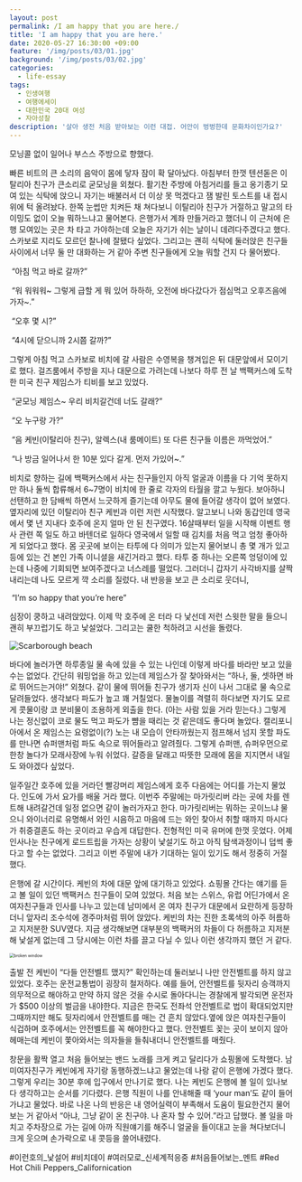 ```yaml
---
layout: post
permalink: /I am happy that you are here./
title: 'I am happy that you are here.'
date: 2020-05-27 16:30:00 +09:00
feature: '/img/posts/03/01.jpg'
background: '/img/posts/03/02.jpg'
categories:
  - life-essay
tags:
  - 인생여행
  - 여행에세이
  - 대한민국 20대 여성
  - 자아성찰
description: '살아 생전 처음 받아보는 이런 대접. 어안이 벙벙한데 문화차이인가요?'
---
```


   모닝콜 없이 일어나 부스스 주방으로 향했다. 

 빠른 비트의 큰 소리의 음악이 몸에 닿자 잠이 확 달아났다. 아침부터 한껏 텐션돋은 이탈리아 친구가 큰소리로 굳모닝을 외쳤다. 활기찬 주방에 아침거리를 들고 옹기종기 모여 있는 식탁에 앉으니 자기는 배불러서 더 이상 못 먹겠다고 잼 발린 토스트를 내 접시 위에 턱 올려놨다. 한쪽 눈썹만 치켜든 채 쳐다보니 이탈리아 친구가 거절하고 말고의 타이밍도 없이 오늘 뭐하느냐고 물어본다. 은행가서 계좌 만들거라고 했더니 이 근처에 은행 모여있는 곳은 차 타고 가야하는데 오늘은 자기가 쉬는 날이니 데려다주겠다고 했다. 스카보로 지리도 모르던 찰나에 잘됐다 싶었다. 그리고는 괜히 식탁에 둘러앉은 친구들 사이에서 너무 둘 만 대화하는 거 같아 주변 친구들에게 오늘 뭐할 건지 다 물어봤다.

​      “아침 먹고 바로 갈까?” 

​      “워 워워워~ 그렇게 급할 게 뭐 있어 하하하, 오전에 바다갔다가 점심먹고 오후즈음에 가자~.”

​      “오후 몇 시?”

​      “4시에 닫으니까 2시쯤 갈까?”

 그렇게 아침 먹고 스카보로 비치에 갈 사람은 수영복을 챙겨입은 뒤 대문앞에서 모이기로 했다. 걸즈룸에서 주방을 지나 대문으로 가려는데 나보다 하루 전 날 백팩커스에 도착한 미국 친구 제임스가 티비를 보고 있었다. 

​      “굳모닝 제임스~ 우리 비치갈건데 너도 갈래?”

​      “오 누구랑 가?”

​      “음 케빈(이탈리아 친구), 알렉스(내 룸메이트) 또 다른 친구들 이름은 까먹었어.”

​      “나 방금 일어나서 한 10분 있다 갈게. 먼저 가있어~.”

 비치로 향하는 길에 백팩커스에서 사는 친구들인지 아직 얼굴과 이름을 다 기억 못하지만 하나 둘씩 합류해서 6~7명이 비치에 한 줄로 각자의 타월을 깔고 누웠다. 보아하니 선탠하고 한 담배씩 하면서 느긋하게 즐기는데 아무도 물에 들어갈 생각이 없어 보였다. 옆자리에 있던 이탈리아 친구 케빈과 이런 저런 시작했다. 알고보니 나와 동갑인데 영국에서 몇 년 지내다 호주에 온지 얼마 안 된 친구였다. 16살때부터 일을 시작해 이벤트 행사 관련 쪽 일도 하고 바텐더로 일하다 영국에서 일할 때 김치를 처음 먹고 엄청 좋아하게 되었다고 했다. 몸 곳곳에 보이는 타투에 다 의미가 있는지 물어보니 총 몇 개가 있고 등에 있는 건 본인 가족 이니셜을 새긴거라고 했다. 타투 중 하나는 오른쪽 엉덩이에 있는데 나중에 기회되면 보여주겠다고 너스레를 떨었다. 그러더니 갑자기 사각바지를 살짝 내리는데 나도 모르게 꺅 소리를 질렀다. 내 반응을 보고 큰 소리로 웃더니, 

​          “I’m so happy that you’re here” 

 심장이 쿵하고 내려앉았다. 이제 막 호주에 온 터라 다 낯선데 저런 스윗한 말을 들으니 괜히 부끄럽기도 하고 낯설었다. 그리고는 쿨한 척하려고 시선을 돌렸다.

![Scarborough beach](C:\Users\Administrator\blog\img\posts\02\02.jpg)

  바다에 놀러가면 하루종일 물 속에 있을 수 있는 나인데 이렇게 바다를 바라만 보고 있을 수는 없었다. 간단히 워밍업을 하고 있는데 제임스가 잘 찾아와서는 “하나, 둘, 셋하면 바로 뛰어드는거야!” 외쳤다. 같이 물에 뛰어들 친구가 생기자 신이 나서 그대로 물 속으로 달려들었다. 생각보다 파도가 높고 꽤 거칠었다. 물놀이를 격렬히 하다보면 자기도 모르게 콧물이랑 코 분비물이 조용하게 외출을 한다. (아는 사람 있을 거라 믿는다.) 그렇게 나는 정신없이 코로 물도 먹고 파도가 뺨을 때리는 것 같은데도 좋다며 놀았다. 캘리포니아에서 온 제임스는 요령없이(?) 노는 내 모습이 안타까웠는지 점프해서 넘지 못할 파도를 만나면 슈퍼맨처럼 파도 속으로 뛰어들라고 알려줬다. 그렇게 슈퍼맨, 슈퍼우먼으로 한창 놀다가 모래사장에 누워 쉬었다. 갈증을 달래고 따뜻한 모래에 몸을 지지면서 내일도 와야겠다 싶었다. 

 일주일간 호주에 있을 거라던 빨강머리 제임스에게 호주 다음에는 어디를 가는지 물었다. 인도에 가서 요가를 배울 거라 했다. 이번주 주말에는 마가릿리버 라는 곳에 차를 렌트해 내려갈건데 일정 없으면 같이 놀러가자고 한다. 마가릿리버는 뭐하는 곳이느냐 물으니 와이너리로 유명해서 와인 시음하고 마음에 드는 와인 찾아서 취할 때까지 마시다가 취중결혼도 하는 곳이라고 우습게 대답한다. 전형적인 미국 유머에 한껏 웃었다. 어제 인사나눈 친구에게 로드트립을 가자는 상황이 낯설기도 하고 아직 탐색과정이니 덥썩 좋다고 할 수는 없었다. 그리고 이번 주말에 내가 기대하는 일이 있기도 해서 정중히 거절했다. 

 

 은행에 갈 시간이다. 케빈의 차에 대문 앞에 대기하고 있었다. 쇼핑몰 간다는 얘기를 듣고 볼 일이 있던 백팩커스 친구들이 모여 있었다. 처음 보는 스위스, 유럽 어딘가에서 온 여자친구들과 인사를 나누고 있는데 남미에서 온 여자 친구가 대문에서 요란하게 등장하더니 앞자리 조수석에 경주마처럼 뛰어 앉았다. 케빈의 차는 진한 초록색의 아주 허름하고 지저분한 SUV였다. 지금 생각해보면 대부분의 백팩커의 차들이 다 허름하고 지저분해 낯설게 없는데 그 당시에는 이런 차를 끌고 다닐 수 있나 이런 생각까지 했던 거 같다.

<img src="C:\Users\Administrator\blog\img\posts\02\03.jpg" alt="broken window" style="zoom:50%;" />

 출발 전 케빈이 “다들 안전벨트 맸지?” 확인하는데 둘러보니 나만 안전벨트를 하지 않고 있었다. 호주는 운전교통법이 굉장히 철저하다. 예를 들어, 안전벨트를 뒷자리 승객까지 의무적으로 해야하고 만약 하지 않은 것을 수시로 돌아다니는 경찰에게 발각되면 운전자가 $500 이상의 벌금을 내야한다. 지금은 한국도 전좌석 안전벨트로 법이 확대되었지만 그때까지만 해도 뒷자리에서 안전벨트를 매는 건 흔치 않았다.옆에 앉은 여자친구들이 식겁하며 호주에서는 안전벨트를 꼭 해야한다고 했다. 안전벨트 꽂는 곳이 보이지 않아 헤매는데 케빈이 쫓아와서는 의자들을 들춰내더니 안전벨트를 매줬다. 

 창문을 활짝 열고 처음 들어보는 밴드 노래를 크게 켜고 달리다가 쇼핑몰에 도착했다. 남미여자친구가 케빈에게 자기랑 동행하겠느냐고 물었는데 나랑 같이 은행에 가겠다 했다. 그렇게 우리는 30분 후에 입구에서 만나기로 했다. 나는 케빈도 은행에 볼 일이 있나보다 생각하고는 순서를 기다렸다. 은행 직원이 나를 안내해줄 때 ‘your man’도 같이 들어가냐고 물었다. 바로 나온 나의 반응은 내 영어실력이 부족해서 도움이 필요한건지 물어보는 거 같아서 “아냐, 그냥 같이 온 친구야. 나 혼자 할 수 있어.”라고 답했다. 볼 일을 마치고 주차장으로 가는 길에 아까 직원얘기를 해주니 얼굴을 들이대고 눈을 쳐다보더니 크게 웃으며 손가락으로 내 콧등을 쓸어내렸다.

\#이런호의_낯설어 #비치데이 #여러모로_신세계적응중 #처음들어보는_멘트 #Red Hot Chili Peppers_Californication